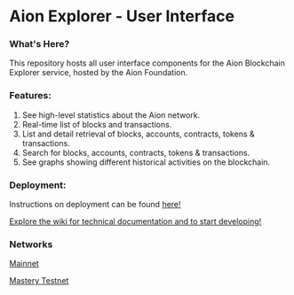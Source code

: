 # Aion Explorer - User Interface

### What's Here?

This repository hosts all user interface components for the Aion Blockchain Explorer service, hosted by the Aion Foundation.

### Features:

1. See high-level statistics about the Aion network.
2. Real-time list of blocks and transactions.
3. List and detail retrieval of blocks, accounts, contracts, tokens & transactions.
4. Search for blocks, accounts, contracts, tokens & transactions.
5. See graphs showing different historical activities on the blockchain.


### Deployment:

Instructions on deployment can be found [here!](https://github.com/aionnetwork/Explorer_ui/blob/master/aion-ui/README.md)

[Explore the wiki for technical documentation and to start developing!](https://github.com/aionnetwork/aion_explorer/wiki)

### Networks

[Mainnet](https://mainnet.aion.network/#/dashboard) 

[Mastery Testnet](https://mastery.aion.network/#/dashboard)
